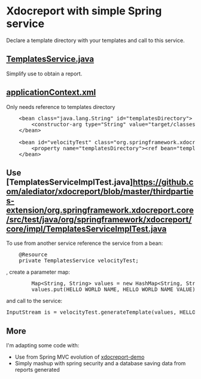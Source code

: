 # Xdocreport with simple Spring service #

Declare a template directory with your templates and call to this service.

## [TemplatesService.java](https://github.com/alediator/xdocreport/blob/master/thirdparties-extension/org.springframework.xdocreport.core/src/main/java/org/springframework/xdocreport/core/TemplatesService.java) ##

Simplify use to obtain a report.

## [applicationContext.xml](https://github.com/alediator/xdocreport/blob/master/thirdparties-extension/org.springframework.xdocreport.core/src/main/resources/applicationContext.xml) ##

Only needs reference to templates directory 

<pre>
    &lt;bean class="java.lang.String" id="templatesDirectory"&gt;
    	&lt;constructor-arg type="String" value="target/classes/templates/" /&gt;
    &lt;/bean&gt;
    
    &lt;bean id="velocityTest" class="org.springframework.xdocreport.core.impl.TemplatesServiceImpl"&gt;
    	&lt;property name="templatesDirectory"&gt;&lt;ref bean="templatesDirectory"/&gt;&lt;/property&gt;
    &lt;/bean&gt;
</pre>

## Use [TemplatesServiceImplTest.java]https://github.com/alediator/xdocreport/blob/master/thirdparties-extension/org.springframework.xdocreport.core/src/test/java/org/springframework/xdocreport/core/impl/TemplatesServiceImplTest.java ##

To use from another service reference the service from a bean:

<pre>
	@Resource
	private TemplatesService velocityTest;
</pre>

, create a parameter map:

<pre>
		Map&lt;String, String&gt; values = new HashMap&lt;String, String&gt;();
		values.put(HELLO_WORLD_NAME, HELLO_WORLD_NAME_VALUE);
</pre>

and call to the service:

<pre>
InputStream is = velocityTest.generateTemplate(values, HELLO_WORLD);
</pre>

## More ##

I'm adapting some code with:

* Use from Spring MVC evolution of [xdocreport-demo](https://github.com/pascalleclercq/xdocreport-demo)
* Simply mashup with spring security and a database saving data from reports generated
